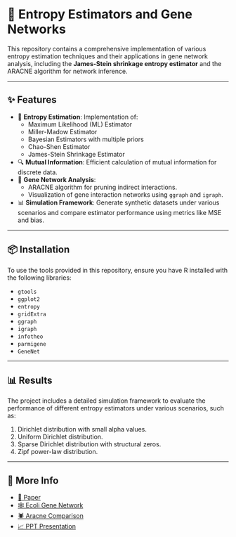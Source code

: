 # 🔢 Entropy Estimators and Gene Networks

This repository contains a comprehensive implementation of various entropy estimation techniques and their applications in gene network analysis, including the **James-Stein shrinkage entropy estimator** and the ARACNE algorithm for network inference.

---

## ✨ Features

- 🚀 **Entropy Estimation**: Implementation of:
  - Maximum Likelihood (ML) Estimator
  - Miller-Madow Estimator
  - Bayesian Estimators with multiple priors
  - Chao-Shen Estimator
  - James-Stein Shrinkage Estimator
- 🔍 **Mutual Information**: Efficient calculation of mutual information for discrete data.
- 🧬 **Gene Network Analysis**:
  - ARACNE algorithm for pruning indirect interactions.
  - Visualization of gene interaction networks using `ggraph` and `igraph`.
- 📊 **Simulation Framework**: Generate synthetic datasets under various scenarios and compare estimator performance using metrics like MSE and bias.

---

## 📦 Installation

To use the tools provided in this repository, ensure you have R installed with the following libraries:
- `gtools`
- `ggplot2`
- `entropy`
- `gridExtra`
- `ggraph`
- `igraph`
- `infotheo`
- `parmigene`
- `GeneNet`

---

## 📊 Results

The project includes a detailed simulation framework to evaluate the performance of different entropy estimators under various scenarios, such as:

1) Dirichlet distribution with small alpha values.
2) Uniform Dirichlet distribution.
3) Sparse Dirichlet distribution with structural zeros.
4) Zipf power-law distribution.

---

## 📖 More Info
- [📑 Paper](https://github.com/Martinmiccoli/Entropy-Estimation-Method-and-Application/blob/a874716333f15567a82e7e92b8d6ea594e7e952d/12.EntropyEstimators.pdf)
- [🕸️ Ecoli Gene Network](https://github.com/Martinmiccoli/Entropy-Estimation-Method-and-Application/blob/a874716333f15567a82e7e92b8d6ea594e7e952d/ecoli_gene_network.pdf)
- [🕷️ Aracne Comparison](https://github.com/Martinmiccoli/Entropy-Estimation-Method-and-Application/blob/main/mi_aracne_comparison.png)
- [📈 PPT Presentation](https://github.com/Martinmiccoli/Entropy-Estimation-Method-and-Application/blob/a874716333f15567a82e7e92b8d6ea594e7e952d/PPT%20Entropy%20Inference%20and%20the%20James-Stein%20Estimator.pptx)
